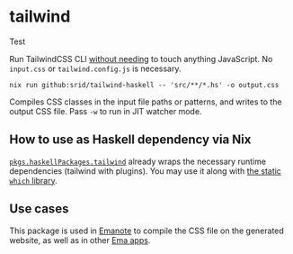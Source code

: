 # tailwind

Test

Run TailwindCSS CLI [without needing](https://srid.ca/nojs) to touch anything JavaScript. No `input.css` or `tailwind.config.js` is necessary.

```sh-session
nix run github:srid/tailwind-haskell -- 'src/**/*.hs' -o output.css
```

Compiles CSS classes in the input file paths or patterns, and writes to the output CSS file. Pass `-w` to run in JIT watcher mode.

## How to use as Haskell dependency via Nix

[`pkgs.haskellPackages.tailwind`](https://nixpkgs.haskell.page/p/tailwind) already wraps the necessary runtime dependencies (tailwind with plugins). You may use it along with [the static `which` library](https://github.com/obsidiansystems/which).

## Use cases

This package is used in [Emanote](https://github.com/srid/emanote) to compile the CSS file on the generated website, as well as in other [Ema apps](https://github.com/EmaApps).
